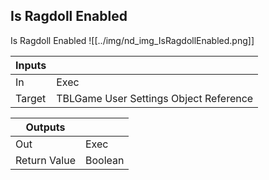 ## Is Ragdoll Enabled
Is Ragdoll Enabled
![[../img/nd_img_IsRagdollEnabled.png]]

|Inputs||
|--|--|
| In | Exec |
| Target | TBLGame User Settings Object Reference |

|Outputs||
|--|--|
| Out | Exec |
| Return Value | Boolean |
